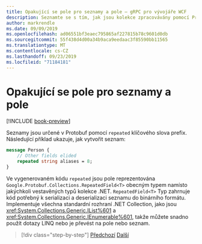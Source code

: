 ```yaml
---
title: Opakující se pole pro seznamy a pole – gRPC pro vývojáře WCF
description: Seznamte se s tím, jak jsou kolekce zpracovávány pomocí Protobuf a jak souvisejí s kolekcemi .NET.
author: markrendle
ms.date: 09/09/2019
ms.openlocfilehash: ad06551bf3eaec795865af227815b78c9601d0db
ms.sourcegitcommit: 55f438d4d00a34b9aca9eedaac3f85590bb11565
ms.translationtype: MT
ms.contentlocale: cs-CZ
ms.lasthandoff: 09/23/2019
ms.locfileid: "71184181"
---
```

# <a name="repeated-fields-for-lists-and-arrays"></a>Opakující se pole pro seznamy a pole

[!INCLUDE [book-preview](../../../includes/book-preview.md)]

Seznamy jsou určené v Protobuf pomocí `repeated` klíčového slova prefix. Následující příklad ukazuje, jak vytvořit seznam:

```protobuf
message Person {
    // Other fields elided
    repeated string aliases = 8;
}
```

Ve vygenerovaném kódu `repeated` jsou pole reprezentována `Google.Protobuf.Collections.RepeatedField<T>` obecným typem namísto jakýchkoli vestavěných typů kolekce .NET. `RepeatedField<T>` Typ zahrnuje kód potřebný k serializaci a deserializaci seznamu do binárního formátu. Implementuje všechna standardní rozhraní .NET Collection, jako jsou <xref:System.Collections.Generic.IList%601> a <xref:System.Collections.Generic.IEnumerable%601>, takže můžete snadno použít dotazy LINQ nebo je převést na pole nebo seznam.

>[!div class="step-by-step"]
>[Předchozí](protobuf-nested-types.md)
>[Další](protobuf-reserved.md)
